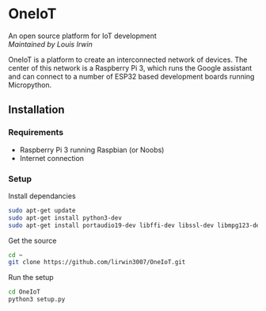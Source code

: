 # OneIoT
An open source platform for IoT development  
*Maintained by Louis Irwin*

OneIoT is a platform to create an interconnected network of devices. The center of this network is a Raspberry Pi 3, which runs the Google assistant and can connect to a number of ESP32 based development boards running Micropython.

## Installation
### Requirements
 - Raspberry Pi 3 running Raspbian (or Noobs)
 - Internet connection

### Setup
Install dependancies
```bash
sudo apt-get update
sudo apt-get install python3-dev
sudo apt-get install portaudio19-dev libffi-dev libssl-dev libmpg123-dev
```
Get the source
```bash
cd ~
git clone https://github.com/lirwin3007/OneIoT.git
```
Run the setup
```bash
cd OneIoT
python3 setup.py
```
